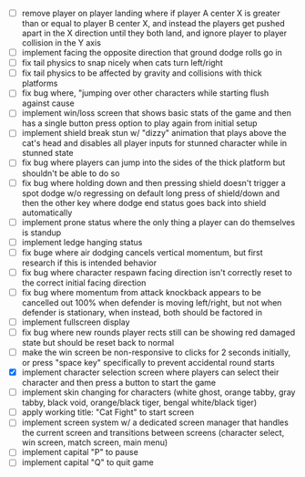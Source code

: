 - [ ] remove player on player landing where if player A center X is greater than or equal to player B center X, and instead the players get pushed apart in the X direction until they both land, and ignore player to player collision in the Y axis
- [ ] implement facing the opposite direction that ground dodge rolls go in
- [ ] fix tail physics to snap nicely when cats turn left/right
- [ ] fix tail physics to be affected by gravity and collisions with thick platforms
- [ ] fix bug where, "jumping over other characters while starting flush against cause
- [ ] implement win/loss screen that shows basic stats of the game and then has a single button press option to play again from initial setup
- [ ] implement shield break stun w/ "dizzy" animation that plays above the cat's head and disables all player inputs for stunned character while in stunned state
- [ ] fix bug where players can jump into the sides of the thick platform but shouldn't be able to do so
- [ ] fix bug where holding down and then pressing shield doesn't trigger a spot dodge w/o regressing on default long press of shield/down and then the other key where dodge end status goes back into shield automatically
- [ ] implement prone status where the only thing a player can do themselves is standup
- [ ] implement ledge hanging status
- [ ] fix buge where air dodging cancels vertical momentum, but first research if this is intended behavior
- [ ] fix bug where character respawn facing direction isn't correctly reset to the correct initial facing direction
- [ ] fix bug where momentum from attack knockback appears to be cancelled out 100% when defender is moving left/right, but not when defender is stationary, when instead, both should be factored in
- [ ] implement fullscreen display
- [ ] fix bug where new rounds player rects still can be showing red damaged state but should be reset back to normal
- [ ] make the win screen be non-responsive to clicks for 2 seconds initially, or press "space key" specifically to prevent accidental round starts
- [x] implement character selection screen where players can select their character and then press a button to start the game
- [ ] implement skin changing for characters (white ghost, orange tabby, gray tabby, black void, orange/black tiger, bengal white/black tiger)
- [ ] apply working title: "Cat Fight" to start screen
- [ ] implement screen system w/ a dedicated screen manager that handles the current screen and transitions between screens (character select, win screen, match screen, main menu)
- [ ] implement capital "P" to pause
- [ ] implement capital "Q" to quit game